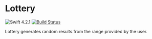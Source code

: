 # Lottery

![Swift 4.2.1](https://img.shields.io/badge/Swift-4.2.1-orange.svg)
[![Build Status](https://travis-ci.org/albinekcom/Lottery.svg?branch=master)](https://travis-ci.org/albinekcom/Lottery)

Lottery generates random results from the range provided by the user.
